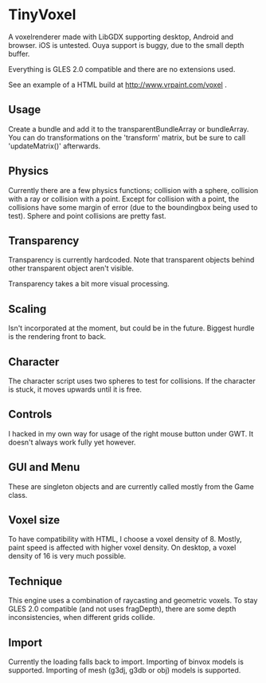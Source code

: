 TinyVoxel
=========

A voxelrenderer made with LibGDX supporting desktop, Android and browser. iOS is untested. Ouya support is buggy, due to the small depth buffer.

Everything is GLES 2.0 compatible and there are no extensions used.

See an example of a HTML build at http://www.vrpaint.com/voxel .

Usage
-----
Create a bundle and add it to the transparentBundleArray or bundleArray. You can do transformations on the 'transform' matrix, 
but be sure to call 'updateMatrix()' afterwards.

Physics
-------
Currently there are a few physics functions; collision with a sphere, collision with a ray or collision with a point. 
Except for collision with a point, the collisions have some margin of error (due to the boundingbox being used to test).
Sphere and point collisions are pretty fast.

Transparency
------------
Transparency is currently hardcoded. Note that transparent objects behind other transparent object aren't visible. 

Transparency takes a bit more visual processing.

Scaling
-------
Isn't incorporated at the moment, but could be in the future. Biggest hurdle is the rendering front to back.

Character
---------
The character script uses two spheres to test for collisions. If the character is stuck, it moves upwards 
until it is free.

Controls
--------
I hacked in my own way for usage of the right mouse button under GWT. It doesn't always work fully yet however.

GUI and Menu
------------
These are singleton objects and are currently called mostly from the Game class.

Voxel size
----------
To have compatibility with HTML, I choose a voxel density of 8. Mostly, paint speed is affected with higher voxel density. 
On desktop, a voxel density of 16 is very much possible.

Technique
---------
This engine uses a combination of raycasting and geometric voxels. To stay GLES 2.0 compatible (and not uses fragDepth), 
there are some depth inconsistencies, when different grids collide.

Import
------
Currently the loading falls back to import. Importing of binvox models is supported. Importing of mesh (g3dj, g3db or obj) models is supported.
